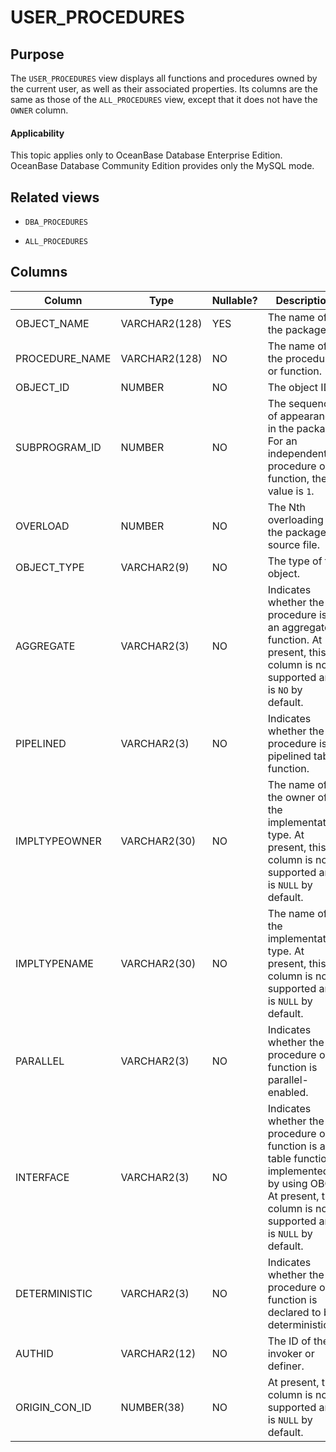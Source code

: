USER_PROCEDURES
====================================

Purpose
-----------

The `USER_PROCEDURES` view displays all functions and procedures owned by the current user, as well as their associated properties. Its columns are the same as those of the `ALL_PROCEDURES` view, except that it does not have the `OWNER` column.

  <main id="notice" >
    <h4>Applicability</h4>
    <p>This topic applies only to OceanBase Database Enterprise Edition. OceanBase Database Community Edition provides only the MySQL mode. </p>
  </main>

Related views
-------------

* `DBA_PROCEDURES`

* `ALL_PROCEDURES`

Columns
-------------

| **Column** | **Type** | **Nullable?** | **Description** |
|----------------|---------------|----------------|------------------------------------------------|
| OBJECT_NAME | VARCHAR2(128) | YES | The name of the package. |
| PROCEDURE_NAME | VARCHAR2(128) | NO | The name of the procedure or function. |
| OBJECT_ID | NUMBER | NO | The object ID. |
| SUBPROGRAM_ID | NUMBER | NO | The sequence of appearance in the package. For an independent procedure or function, the value is `1`. |
| OVERLOAD | NUMBER | NO | The Nth overloading in the package source file. |
| OBJECT_TYPE | VARCHAR2(9) | NO | The type of the object. |
| AGGREGATE | VARCHAR2(3) | NO | Indicates whether the procedure is an aggregate function. At present, this column is not supported and is `NO` by default. |
| PIPELINED | VARCHAR2(3) | NO | Indicates whether the procedure is a pipelined table function. |
| IMPLTYPEOWNER | VARCHAR2(30) | NO | The name of the owner of the implementation type. At present, this column is not supported and is `NULL` by default. |
| IMPLTYPENAME | VARCHAR2(30) | NO | The name of the implementation type. At present, this column is not supported and is `NULL` by default. |
| PARALLEL | VARCHAR2(3) | NO | Indicates whether the procedure or function is parallel-enabled. |
| INTERFACE | VARCHAR2(3) | NO | Indicates whether the procedure or function is a table function implemented by using OBCI. At present, this column is not supported and is `NULL` by default. | 
| DETERMINISTIC | VARCHAR2(3) | NO | Indicates whether the procedure or function is declared to be deterministic. |
| AUTHID | VARCHAR2(12) | NO | The ID of the invoker or definer. |
| ORIGIN_CON_ID | NUMBER(38) | NO | At present, this column is not supported and is `NULL` by default. |
